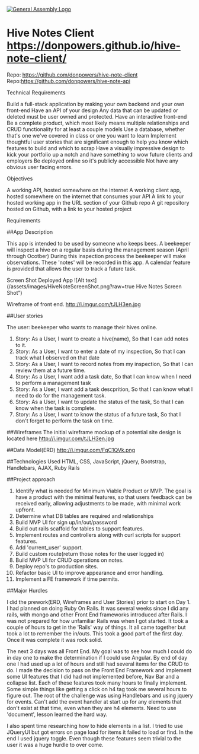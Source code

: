 
[![General Assembly Logo](https://camo.githubusercontent.com/1a91b05b8f4d44b5bbfb83abac2b0996d8e26c92/687474703a2f2f692e696d6775722e636f6d2f6b6538555354712e706e67)](https://generalassemb.ly/education/web-development-immersive)

# Hive Notes Client https://donpowers.github.io/hive-note-client/
Repo: https://github.com/donpowers/hive-note-client
Repo:https://github.com/donpowers/hive-note-api

Technical Requirements

Build a full-stack application by making your own backend and your own front-end
Have an API of your design
Any data that can be updated or deleted must be user owned and protected.
Have an interactive front-end
Be a complete product, which most likely means multiple relationships and
CRUD functionality for at least a couple models
Use a database, whether that's one we've covered in class or one you want to learn
Implement thoughtful user stories that are significant enough to help you know
which features to build and which to scrap
Have a visually impressive design to kick your portfolio up a notch and have
something to wow future clients and employers
Be deployed online so it's publicly accessible
Not have any obvious user facing errors.

Objectives

A working API, hosted somewhere on the internet
A working client app, hosted somewhere on the internet that consumes your API
A link to your hosted working app in the URL section of your Github repo
A git repository hosted on Github, with a link to your hosted project

Requirements

##App Description

This app is intended to be used by someone who keeps bees.  A beekeeper will
inspect a hive on a regular basis during the management season (April through Ocotber)
During this inspection process the beekeeper will make observations. These
'notes' will be recorded in this app. A calendar feature is provided that allows
the user to track a future task.

Screen Shot Deployed App
![Alt text](/assets/images/HiveNoteScreenShot.png?raw=true Hive Notes Screen Shot”)

Wireframe of front end. http://i.imgur.com/tJLH3en.jpg

##User stories

The user: beekeeper who wants to manage their hives online.

1. Story: As a User, I want to create a hive(name), So that I can add notes to it.
2. Story: As a User, I want to enter a date of my inspection, So that I can
   track what I observed on that date
3. Story: As a User, I want to record notes from my inspection, So that I can
   review them at a future time.
4. Story: As a User, I want add a task date, So that I can know when I need to
   perform a management task
5. Story: As a User, I want add a task descprition, So that I can know what I
   need to do for the management task.
6. Story: As a User, I want to update the status of the task, So that I can know
   when the task is complete.
7. Story: As a User, I want to know the status of a future task, So that I don't
   forget to perform the task on time.


##Wireframes
The initial wireframe mockup of a potential site design is located here
http://i.imgur.com/tJLH3en.jpg

##Data Model(ERD)
http://i.imgur.com/FqC1QVk.png

##Technologies Used
HTML, CSS, JavaScript, jQuery, Bootstrap, Handlebars, AJAX, Ruby Rails

##Project approach

1. Identify what is needed for Minimum Viable Product or MVP. The goal is have
a product with the minimal features, so that users feedback can be received
early, allowing adjustments to be made, with minimal work upfront.
2. Determine what DB tables are required and relationships
3. Build MVP UI for sign up/in/out/password
4. Build out rails scaffold for tables to support features.
5. Implement routes and controllers along with curl scripts for support features.
6. Add 'current_user' support.
7. Build custom route(return those notes for the user logged in)
8. Build MVP UI for CRUD operations on notes.
9. Deploy repo's to production sites.
10. Refactor basic UI to improve appearance and error handling.
11. Implement a FE framework if time permits.

##Major Hurdles

I did the prework(ERD, Wireframes and User Stories) prior to start on Day 1.
I had planned on doing Ruby On Rails.  It was several weeks since I did any
rails, with mongo and other Front End frameworks introduced after Rails.
I was not prepared for how unfamiliar Rails was when I got started.  It took a
couple of hours to get in the 'Rails' way of things.  It all came together but
took a lot to remember the in/outs.  This took a good part of the first day.
Once it was complete it was rock solid.

The next 3 days was all Front End.  My goal was to see how much I could do in
day one to make the determination if I could use Angular. By end of day one I had
used up a lot of hours and still had several items for the CRUD to do. I made the
decision to pass on the Front End Framework and implement some UI features that
I did had not implemented before, Nav Bar and a collapse list. Each of these
features took many hours to finally implement.  Some simple things like getting
a click on h4 tag took me several hours to figure out.  The root of the challenge
was using Handlebars and using jquery for events. Can't add the event handler
at start up for any elements that don't exist at that time, even when they
are h4 elements.  Need to use 'document', lesson learned the hard way.

I also spent time researching how to hide elements in a list.  I tried to use
JQueryUI but got errors on page load for items it failed to load or find. In the
end I used jquery toggle.  Even though these features seem trivial to the user
it was a huge hurdle to over come.
